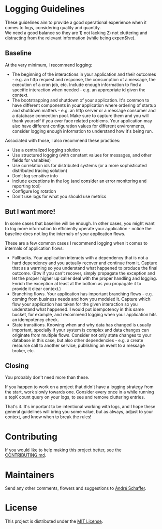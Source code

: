 # Logging Guidelines

These guidelines aim to provide a good operational experience when it comes to logs, considering quality and quantity.  
We need a good balance so they are 1) not lacking 2) not cluttering and distracting from the relevant information (while being expen$ive).

## Baseline
At the very minimum, I recommend logging:
* The beginning of the interactions in your application and their outcomes - e.g. an http request and response, the consumption of a message, the execution of a cron job, etc. Include enough information to find a specific interaction when needed - e.g. an appropriate id given the context.
* The bootstrapping and shutdown of your application. It's common to have different components in your application where ordering of startup and shutdown matters - e.g. an http server or a message consumer and a database connection pool. Make sure to capture them and you will thank yourself if you ever face related problems. Your application may also have different configuration values for different environments, consider logging enough information to understand how it's being run.

Associated with those, I also recommend these practices:
* Use a centralized logging solution
* Use structured logging (with constant values for messages, and other fields for variables)
* Use correlation ids for distributed systems (or a more sophisticated distributed tracing solution)
* Don’t log sensitive info
* Include exceptions in the log (and consider an error monitoring and reporting tool)
* Configure log rotation
* Don't use logs for what you should use metrics

## But I want more!
In some cases that baseline will be enough. In other cases, you might want to log more information to efficiently operate your application - notice the baseline does not log the internals of your application flows.  

These are a few common cases I recommend logging when it comes to internals of application flows:
* Fallbacks. Your application interacts with a dependency that is not a hard dependency and you actually recover and continue from it. Capture that as a warning so you understand what happened to produce the final outcome. (Btw if you can't recover, simply propagate the exception and let the proper higher up caller deal with the proper handling and logging. Enrich the exception at least at the bottom as you propagate it to provide it clear context.)
* Branching flows. Your application has important branching flows - e.g. coming from business needs and how you modeled it. Capture which flow your application has taken for the given interaction so you understand what happened. I would put idempotency in this same bucket, for example, and recommend logging when your application hits an idempotency check.
* State transitions. Knowing when and why data has changed is usually important, specially if your system is complex and data changes can originate from multiple flows. Consider not only state changes to your database in this case, but also other dependencies - e.g. a create resource call to another service, publishing an event to a message broker, etc.

## Closing
You probably don't need more than these.  

If you happen to work on a project that didn't have a logging strategy from the start, work slowly towards one. Consider every once in a while running a topK count query on your logs, to see and remove cluttering entries.  

That's it. It's important to be intentional working with logs, and I hope these general guidelines will bring you some value, but as always, adjust to your context, and know when to break the rules!

# Contributing
If you would like to help making this project better, see the [CONTRIBUTING.md](CONTRIBUTING.md).  

# Maintainers
Send any other comments, flowers and suggestions to [André Schaffer](https://github.com/andreschaffer).

# License
This project is distributed under the [MIT License](LICENSE).
